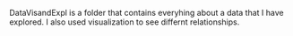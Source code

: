 DataVisandExpl is a folder that contains everyhing about a data that I have explored. I also used visualization to see differnt relationships. 
